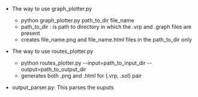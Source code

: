 
- The way to use graph_plotter.py
    - python graph_plotter.py path_to_dir file_name
    - path_to_dir : is path to directory in which the .vrp and .graph files are present
    - creates file_name.png and file_name.html files in the path_to_dir only

- The way to use routes_plotter.py
    - python routes_plotter.py --input=path_to_input_dir --output=path_to_output_dir
    - generates both .png and .html for (.vrp, .sol) pair

- output_parser.py: This parses the ouputs